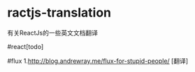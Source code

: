 # ractjs-translation
有关ReactJs的一些英文文档翻译

#react[todo]

#flux
1.http://blog.andrewray.me/flux-for-stupid-people/ [翻译]
